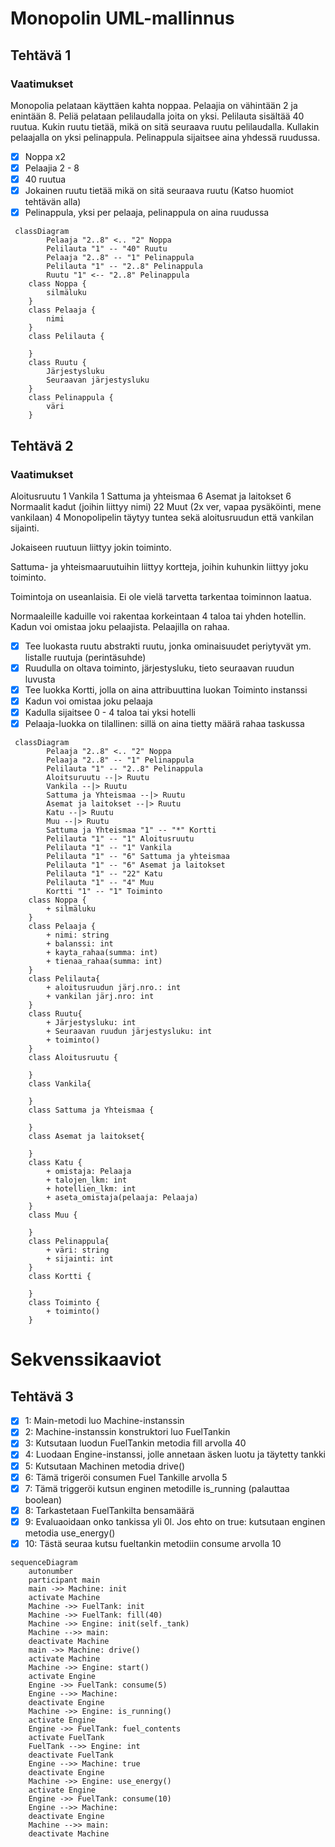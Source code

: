 # Monopolin UML-mallinnus #

## Tehtävä 1 ##

### Vaatimukset ##
Monopolia pelataan käyttäen kahta noppaa. Pelaajia on vähintään 2 ja enintään 8. Peliä pelataan pelilaudalla joita on yksi. Pelilauta sisältää 40 ruutua. Kukin ruutu tietää, mikä on sitä seuraava ruutu pelilaudalla. Kullakin pelaajalla on yksi pelinappula. Pelinappula sijaitsee aina yhdessä ruudussa.

- [x] Noppa x2
- [x] Pelaajia 2 - 8
- [x] 40 ruutua
- [x] Jokainen ruutu tietää mikä on sitä seuraava ruutu (Katso huomiot tehtävän alla)
- [x] Pelinappula, yksi per pelaaja, pelinappula on aina ruudussa

```mermaid
 classDiagram
		Pelaaja "2..8" <.. "2" Noppa
		Pelilauta "1" -- "40" Ruutu
		Pelaaja "2..8" -- "1" Pelinappula
		Pelilauta "1" -- "2..8" Pelinappula
		Ruutu "1" <-- "2..8" Pelinappula
	class Noppa {
		silmäluku
	}
	class Pelaaja {
		nimi
	}
	class Pelilauta {
		      
	}
	class Ruutu {
		Järjestysluku
		Seuraavan järjestysluku
	}
	class Pelinappula {
		väri
	}
```

## Tehtävä 2 ##

### Vaatimukset ###

Aloitusruutu 1
Vankila 1
Sattuma ja yhteismaa 6
Asemat ja laitokset 6
Normaalit kadut (joihin liittyy nimi) 22
Muut (2x ver, vapaa pysäköinti, mene vankilaan) 4
Monopolipelin täytyy tuntea sekä aloitusruudun että vankilan sijainti.

Jokaiseen ruutuun liittyy jokin toiminto.

Sattuma- ja yhteismaaruutuihin liittyy kortteja, joihin kuhunkin liittyy joku toiminto.

Toimintoja on useanlaisia. Ei ole vielä tarvetta tarkentaa toiminnon laatua.

Normaaleille kaduille voi rakentaa korkeintaan 4 taloa tai yhden hotellin. Kadun voi omistaa joku pelaajista. Pelaajilla on rahaa.

- [x] Tee luokasta ruutu abstrakti ruutu, jonka ominaisuudet periytyvät ym. listalle ruutuja (perintäsuhde)
- [x] Ruudulla on oltava toiminto, järjestysluku, tieto seuraavan ruudun luvusta
- [x] Tee luokka Kortti, jolla on aina attribuuttina luokan Toiminto instanssi
- [x] Kadun voi omistaa joku pelaaja
- [x] Kadulla sijaitsee 0 - 4 taloa tai yksi hotelli
- [x] Pelaaja-luokka on tilallinen: sillä on aina tietty määrä rahaa taskussa

```mermaid
 classDiagram
		Pelaaja "2..8" <.. "2" Noppa
		Pelaaja "2..8" -- "1" Pelinappula
		Pelilauta "1" -- "2..8" Pelinappula
		Aloitsuruutu --|> Ruutu
		Vankila --|> Ruutu
		Sattuma ja Yhteismaa --|> Ruutu
		Asemat ja laitokset --|> Ruutu
		Katu --|> Ruutu
		Muu --|> Ruutu
		Sattuma ja Yhteismaa "1" -- "*" Kortti
		Pelilauta "1" -- "1" Aloitusruutu
		Pelilauta "1" -- "1" Vankila
		Pelilauta "1" -- "6" Sattuma ja yhteismaa
		Pelilauta "1" -- "6" Asemat ja laitokset
		Pelilauta "1" -- "22" Katu
		Pelilauta "1" -- "4" Muu
		Kortti "1" -- "1" Toiminto
	class Noppa {
		+ silmäluku
	}
	class Pelaaja {
		+ nimi: string
		+ balanssi: int
		+ kayta_rahaa(summa: int)
		+ tienaa_rahaa(summa: int)
	}
	class Pelilauta{
		+ aloitusruudun järj.nro.: int
		+ vankilan järj.nro: int
	}
	class Ruutu{
		+ Järjestysluku: int
		+ Seuraavan ruudun järjestysluku: int
		+ toiminto()
	}
	class Aloitusruutu {
		  
	}
	class Vankila{
		  
	}
	class Sattuma ja Yhteismaa {
		  
	}
	class Asemat ja laitokset{
		  
	}
	class Katu {
		+ omistaja: Pelaaja
		+ talojen_lkm: int
		+ hotellien_lkm: int
		+ aseta_omistaja(pelaaja: Pelaaja)
	}
	class Muu {
		  
	}
	class Pelinappula{
		+ väri: string
		+ sijainti: int
	}
	class Kortti {

	}
	class Toiminto {
		+ toiminto()
	}
```

# Sekvenssikaaviot #

## Tehtävä 3 ##

- [x] 1: Main-metodi luo Machine-instanssin
- [x] 2: Machine-instanssin konstruktori luo FuelTankin
- [x] 3: Kutsutaan luodun FuelTankin metodia fill arvolla 40
- [x] 4: Luodaan Engine-instanssi, jolle annetaan äsken luotu ja täytetty tankki
- [x] 5: Kutsutaan Machinen metodia drive()
- [x] 6: Tämä trigeröi consumen Fuel Tankille arvolla 5 
- [x] 7: Tämä triggeröi kutsun enginen metodille is_running (palauttaa boolean)
- [x] 8: Tarkastetaan FuelTankilta bensamäärä
- [x] 9: Evaluaoidaan onko tankissa yli 0l. Jos ehto on true: kutsutaan enginen metodia use_energy()
- [x] 10: Tästä seuraa kutsu fueltankin metodiin consume arvolla 10

```mermaid
sequenceDiagram
	autonumber
	participant main
	main ->> Machine: init
	activate Machine
	Machine ->> FuelTank: init
	Machine ->> FuelTank: fill(40)
	Machine ->> Engine: init(self._tank)
	Machine -->> main: 
	deactivate Machine
	main ->> Machine: drive()
	activate Machine
	Machine ->> Engine: start()
	activate Engine
	Engine ->> FuelTank: consume(5)
	Engine -->> Machine: 
	deactivate Engine
	Machine ->> Engine: is_running()
	activate Engine
	Engine ->> FuelTank: fuel_contents
	activate FuelTank
	FuelTank -->> Engine: int
	deactivate FuelTank
	Engine -->> Machine: true
	deactivate Engine
	Machine ->> Engine: use_energy()
	activate Engine
	Engine ->> FuelTank: consume(10)
	Engine -->> Machine: 
	deactivate Engine
	Machine -->> main: 
	deactivate Machine
```